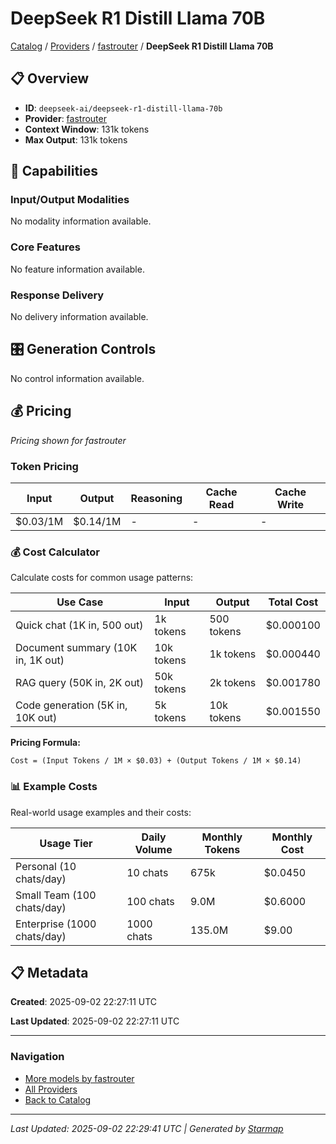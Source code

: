 # DeepSeek R1 Distill Llama 70B
  
[Catalog](../../../../..) / [Providers](../../../..) / [fastrouter](../../..) / **DeepSeek R1 Distill Llama 70B**


## 📋 Overview
  
- **ID**: `deepseek-ai/deepseek-r1-distill-llama-70b`
- **Provider**: [fastrouter](../)
- **Context Window**: 131k tokens
- **Max Output**: 131k tokens
  
## 🎯 Capabilities
  
### Input/Output Modalities
  
No modality information available.
  
### Core Features
  
No feature information available.
  
### Response Delivery
  
No delivery information available.
  
## 🎛️ Generation Controls
  
No control information available.
  
## 💰 Pricing
  
*Pricing shown for fastrouter*
  
  
### Token Pricing
  
| Input | Output | Reasoning | Cache Read | Cache Write |
|---------|---------|---------|---------|---------|
| $0.03/1M | $0.14/1M | - | - | - |

  
### 💰 Cost Calculator
  
Calculate costs for common usage patterns:
  
  
| Use Case | Input | Output | Total Cost |
|---------|---------|---------|---------|
| Quick chat (1K in, 500 out) | 1k tokens | 500 tokens | $0.000100 |
| Document summary (10K in, 1K out) | 10k tokens | 1k tokens | $0.000440 |
| RAG query (50K in, 2K out) | 50k tokens | 2k tokens | $0.001780 |
| Code generation (5K in, 10K out) | 5k tokens | 10k tokens | $0.001550 |

  
**Pricing Formula:**
  
```
Cost = (Input Tokens / 1M × $0.03) + (Output Tokens / 1M × $0.14)
```
  
### 📊 Example Costs
  
Real-world usage examples and their costs:
  
  
| Usage Tier | Daily Volume | Monthly Tokens | Monthly Cost |
|---------|---------|---------|---------|
| Personal (10 chats/day) | 10 chats | 675k | $0.0450 |
| Small Team (100 chats/day) | 100 chats | 9.0M | $0.6000 |
| Enterprise (1000 chats/day) | 1000 chats | 135.0M | $9.00 |

  
## 📋 Metadata
  
**Created**: 2025-09-02 22:27:11 UTC
  
**Last Updated**: 2025-09-02 22:27:11 UTC
  
  
---
  
  
### Navigation

- [More models by fastrouter](../)
- [All Providers](../../../../../providers)
- [Back to Catalog](../../../../..)


---
_Last Updated: 2025-09-02 22:29:41 UTC | Generated by [Starmap](https://github.com/agentstation/starmap)_
